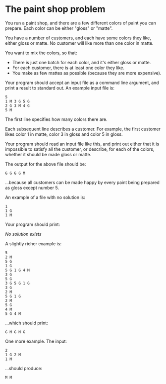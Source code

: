 # The paint shop problem

You run a paint shop, and there are a few different colors of paint you can prepare.  Each color can be either "gloss" or "matte".

You have a number of customers, and each have some colors they like, either gloss or matte.  No customer will like more than one color in matte.

You want to mix the colors, so that:
  * There is just one batch for each color, and it's either gloss or matte.
  * For each customer, there is at least one color they like.
  * You make as few mattes as possible (because they are more expensive).

Your program should accept an input file as a command line argument, and print a result to standard out.  An example input file is:

```plain
5
1 M 3 G 5 G
2 G 3 M 4 G
5 M
```

The first line specifies how many colors there are.

Each subsequent line describes a customer.  For example, the first customer likes color 1 in matte, color 3 in gloss and color 5 in gloss.

Your program should read an input file like this, and print out either that it is impossible to satisfy all the customer, or describe, for each of the colors, whether it should be made gloss or matte.

The output for the above file should be:

```plain
G G G G M
```

...because all customers can be made happy by every paint being prepared as gloss except number 5.

An example of a file with no solution is:

```plain
1
1 G
1 M
```

Your program should print:

  *No solution exists*

A slightly richer example is:

```plain
5
2 M
5 G
1 G
5 G 1 G 4 M
3 G
5 G
3 G 5 G 1 G
3 G
2 M
5 G 1 G
2 M
5 G
4 M
5 G 4 M
```

...which should print:

```plain
G M G M G
```

One more example.  The input:

```plain
2
1 G 2 M
1 M
```

...should produce:

```plain
M M
```
